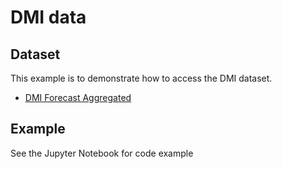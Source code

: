 # DMI data

## Dataset
This example is to demonstrate how to access the DMI dataset.

- [DMI Forecast Aggregated](https://dataplatform.energinet.dk/detail/2c844464-5872-4d60-dc2c-08d945e7e910)

## Example
See the Jupyter Notebook for code example
